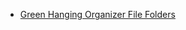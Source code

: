 * [Green Hanging Organizer File Folders](https://www.amazon.com/AmazonBasics-Hanging-File-Folders-25-Pack/dp/B00V5DG6IQ/)
